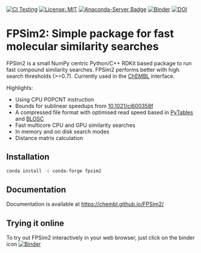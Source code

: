 [![CI Testing](https://github.com/chembl/FPSim2/workflows/CI/badge.svg)](https://github.com/chembl/FPSim2/actions?query=workflow%3ACI+branch%3Amaster)
[![License: MIT](https://img.shields.io/badge/License-MIT-yellow.svg)](https://opensource.org/licenses/MIT)
[![Anaconda-Server Badge](https://anaconda.org/conda-forge/fpsim2/badges/platforms.svg)](https://anaconda.org/conda-forge/fpsim2)
[![Binder](http://mybinder.org/badge.svg)](http://beta.mybinder.org/v2/gh/eloyfelix/fpsim2_binder/master?filepath=demo.ipynb)
[![DOI](https://zenodo.org/badge/154705090.svg)](https://zenodo.org/badge/latestdoi/154705090)


# FPSim2: Simple package for fast molecular similarity searches

FPSim2 is a small NumPy centric Python/C++ RDKit based package to run fast compound similarity searches. FPSim2 performs better with high search thresholds (>=0.7). Currently used in the [ChEMBL](http://www.ebi.ac.uk/chembl/) interface.

Highlights:
- Using CPU POPCNT instruction
- Bounds for sublinear speedups from [10.1021/ci600358f](https://pubs.acs.org/doi/abs/10.1021/ci600358f)
- A compressed file format with optimised read speed based in [PyTables](https://www.pytables.org/) and [BLOSC](http://www.blosc.org/pages/blosc-in-depth/)
- Fast multicore CPU and GPU similarity searches
- In memory and on disk search modes
- Distance matrix calculation

## Installation

```bash
conda install -c conda-forge fpsim2
```

## Documentation

Documentation is available at https://chembl.github.io/FPSim2/


## Trying it online

To try out FPSim2 interactively in your web browser, just click on the binder icon [![Binder](http://mybinder.org/badge.svg)](http://beta.mybinder.org/v2/gh/eloyfelix/fpsim2_binder/master?filepath=demo.ipynb)
